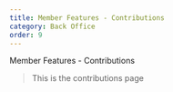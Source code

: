 ```yaml
---
title: Member Features - Contributions
category: Back Office
order: 9
---
```


Member Features - Contributions

> This is the contributions page
